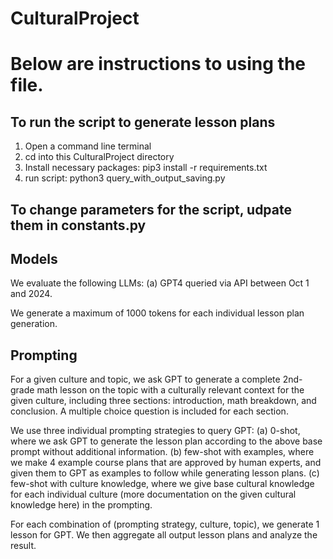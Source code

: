 # CulturalProject

# Below are instructions to using the file.

## To run the script to generate lesson plans
1. Open a command line terminal
2. cd into this CulturalProject directory
3. Install necessary packages: pip3 install -r requirements.txt
4. run script: python3 query_with_output_saving.py

## To change parameters for the script, udpate them in constants.py

## Models
We evaluate the following LLMs: 
(a) GPT4 queried via API between Oct 1 and <end date> 2024.

We generate a maximum of 1000 tokens for each individual lesson plan generation.

## Prompting
For a given culture and topic, we ask GPT to generate a complete 2nd-grade math lesson on the topic with a culturally relevant context for the given culture, including three sections: introduction, math breakdown, and conclusion. A multiple choice question is included for each section. 


We use three individual prompting strategies to query GPT: (a) 0-shot, where we ask GPT to generate the lesson plan according to the above base prompt without additional information. (b) few-shot with examples, where we make 4 example course plans that are approved by human experts, and given them to GPT as examples to follow while generating lesson plans. (c) few-shot with culture knowledge, where we give base cultural knowledge for each individual culture (more documentation on the given cultural knowledge here) in the prompting.

For each combination of (prompting strategy, culture, topic), we generate 1 lesson for GPT. We then aggregate all output lesson plans and analyze the result.

